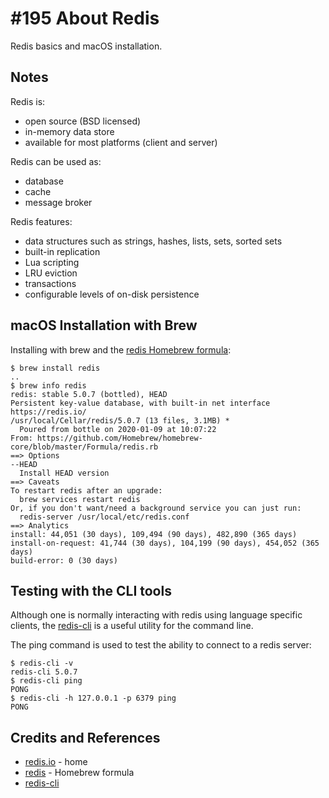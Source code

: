 # #195 About Redis

Redis basics and macOS installation.

## Notes

Redis is:

* open source (BSD licensed)
* in-memory data store
* available for most platforms (client and server)

Redis can be used as:

* database
* cache
* message broker

Redis features:

* data structures such as strings, hashes, lists, sets, sorted sets
* built-in replication
* Lua scripting
* LRU eviction
* transactions
* configurable levels of on-disk persistence

## macOS Installation with Brew

Installing with brew and the [redis Homebrew formula](https://formulae.brew.sh/formula/redis):

```
$ brew install redis
..
$ brew info redis
redis: stable 5.0.7 (bottled), HEAD
Persistent key-value database, with built-in net interface
https://redis.io/
/usr/local/Cellar/redis/5.0.7 (13 files, 3.1MB) *
  Poured from bottle on 2020-01-09 at 10:07:22
From: https://github.com/Homebrew/homebrew-core/blob/master/Formula/redis.rb
==> Options
--HEAD
  Install HEAD version
==> Caveats
To restart redis after an upgrade:
  brew services restart redis
Or, if you don't want/need a background service you can just run:
  redis-server /usr/local/etc/redis.conf
==> Analytics
install: 44,051 (30 days), 109,494 (90 days), 482,890 (365 days)
install-on-request: 41,744 (30 days), 104,199 (90 days), 454,052 (365 days)
build-error: 0 (30 days)
```

## Testing with the CLI tools

Although one is normally interacting with redis using language specific clients, the
[redis-cli](https://redis.io/topics/rediscli) is a useful utility for the command line.

The ping command is used to test the ability to connect to a redis server:

```
$ redis-cli -v
redis-cli 5.0.7
$ redis-cli ping
PONG
$ redis-cli -h 127.0.0.1 -p 6379 ping
PONG
```

## Credits and References

* [redis.io](https://redis.io/) - home
* [redis](https://formulae.brew.sh/formula/redis) - Homebrew formula
* [redis-cli ](https://redis.io/topics/rediscli)
